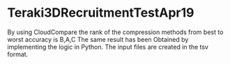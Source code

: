 # Teraki3DRecruitmentTestApr19


By using CloudCompare the rank of the compression methods from best to worst accuracy is B,A,C
The same result has been Obtained by implementing the logic in Python. The input files are created in the tsv format.
